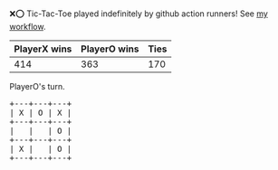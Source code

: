:x::o: Tic-Tac-Toe played indefinitely by github action runners! See [my workflow](.github/workflows/play.yaml).

|PlayerX wins|PlayerO wins|Ties|
|-|-|-|
|414|363|170|

PlayerO's turn.

<pre>
+---+---+---+
| X | O | X |
+---+---+---+
|   |   | O |
+---+---+---+
| X |   | O |
+---+---+---+
</pre>